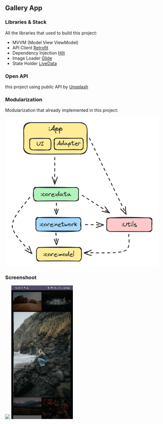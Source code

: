 ## Gallery App

### Libraries & Stack

All the libraries that used to build this project:
* MVVM (Model View ViewModel)
* API Client [Retrofit](https://square.github.io/retrofit/)
* Dependency Injection [Hilt](https://dagger.dev/hilt/)
* Image Loader [Glide](https://github.com/bumptech/glide)
* State Holder [LiveData](https://developer.android.com/topic/libraries/architecture/livedata) 

### Open API
this project using public API by [Unsplash](https://unsplash.com/documentation)

### Modularization
Modularization that already implemented in this project:

<img src="docs/module.png" width="500">

### Screenshoot
<img src="docs/main.png" width="200"> <img src="docs/popupImage.png" width="200">